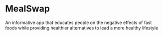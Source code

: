 # MealSwap
An informative app that educates people on the negative effects of fast foods while providing healthier alternatives to lead a more healthy lifestyle
